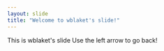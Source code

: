 ```yaml
---
layout: slide
title: "Welcome to wblaket's slide!"
---
```

This is wblaket's slide
Use the left arrow to go back!
